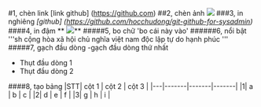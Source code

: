 #1, chèn link
	[link github] (https://github.com)
##2, chèn ảnh
	<img src="http://prntscr.com/85jgh7">
###3, in nghiêng
		*[github] (https://github.com/hocchudong/git-github-for-sysadmin)*
####4, in đậm
		**	<img src="http://prntscr.com/85jgh7">**
#####5, bo chữ
			'bo cái này vào'
######6, nổi bật
	'''sh
	cộng hòa xã hội chủ nghĩa việt nam
	độc lập tự do hạnh phúc
	'''
#####7, gạch đầu dòng
	-gạch đầu dòng thứ nhất
	<ul>
	<li> Thụt đầu dòng 1</li>
	<li> Thụt đầu dòng 2</li>
	</ul>

####8, tạo bảng
	|STT| cột 1 | cột 2 | cột 3 |
	|---|-------|-------|-------|
	|1| a | b | c |
	|2| d | e | f |
	|3| g | h | i |